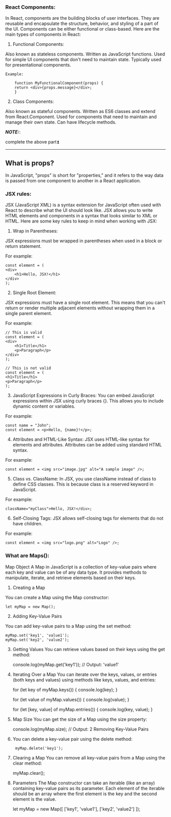 ### React Components:

In React, components are the building blocks of user interfaces. They are reusable and encapsulate the structure, behavior, and styling of a part of the UI. Components can be either functional or class-based. Here are the main types of components in React:

1. Functional Components:

Also known as stateless components.
Written as JavaScript functions.
Used for simple UI components that don't need to maintain state.
Typically used for presentational components.

    Example: 

        function MyFunctionalComponent(props) {
        return <div>{props.message}</div>;
        }

2. Class Components:

Also known as stateful components.
Written as ES6 classes and extend from React.Component.
Used for components that need to maintain and manage their own state.
Can have lifecycle methods.

**_NOTE:_**:

complete the above part⏫
 ___



## What is props?

In JavaScript, "props" is short for "properties," and it refers to the way data is passed from one component to another in a React application. 

### JSX rules:


JSX (JavaScript XML) is a syntax extension for JavaScript often used with React to describe what the UI should look like. JSX allows you to write HTML elements and components in a syntax that looks similar to XML or HTML. Here are some key rules to keep in mind when working with JSX:

1. Wrap in Parentheses:

JSX expressions must be wrapped in parentheses when used in a block or return statement.

 For example:

    const element = (
    <div>
        <h1>Hello, JSX!</h1>
    </div>
    );


2. Single Root Element:

JSX expressions must have a single root element. This means that you can't return or render multiple adjacent elements without wrapping them in a single parent element. 

For example:


    // This is valid
    const element = (
    <div>
        <h1>Title</h1>
        <p>Paragraph</p>
    </div>
    );

    // This is not valid
    const element = (
    <h1>Title</h1>
    <p>Paragraph</p>
    );


3. JavaScript Expressions in Curly Braces:
You can embed JavaScript expressions within JSX using curly braces {}. This allows you to include dynamic content or variables.

 For example:

    const name = "John";
    const element = <p>Hello, {name}!</p>;

4. Attributes and HTML-Like Syntax:
JSX uses HTML-like syntax for elements and attributes. Attributes can be added using standard HTML syntax.

 For example:

    const element = <img src="image.jpg" alt="A sample image" />;

5. Class vs. ClassName:
In JSX, you use className instead of class to define CSS classes. This is because class is a reserved keyword in JavaScript. 

For example:

    className="myClass">Hello, JSX!</div>;
    
6. Self-Closing Tags:
JSX allows self-closing tags for elements that do not have children.

 For example:

    const element = <img src="logo.png" alt="Logo" />;

### What are Maps():

Map Object
A Map in JavaScript is a collection of key-value pairs where each key and value can be of any data type. It provides methods to manipulate, iterate, and retrieve elements based on their keys.

1. Creating a Map

You can create a Map using the Map constructor:
    
    let myMap = new Map();

2. Adding Key-Value Pairs

You can add key-value pairs to a Map using the set method:

    myMap.set('key1', 'value1');
    myMap.set('key2', 'value2');

3. Getting Values
You can retrieve values based on their keys using the get method:


    console.log(myMap.get('key1')); // Output: 'value1'

4. Iterating Over a Map
You can iterate over the keys, values, or entries (both keys and values) using methods like keys, values, and entries:

    for (let key of myMap.keys()) {
      console.log(key);
    }

    for (let value of myMap.values()) {
  console.log(value);
    }

    for (let [key, value] of myMap.entries()) {
      console.log(key, value);
    }

5. Map Size
You can get the size of a Map using the size property:


    console.log(myMap.size); // Output: 2
    Removing Key-Value Pairs

6. You can delete a key-value pair using the delete method:


        myMap.delete('key1');

7. Clearing a Map
You can remove all key-value pairs from a Map using the clear method:


    myMap.clear();
8. Parameters
The Map constructor can take an iterable (like an array) containing key-value pairs as its parameter. Each element of the iterable should be an array where the first element is the key and the second element is the value.

    
    let myMap = new Map([
      ['key1', 'value1'],
      ['key2', 'value2']
    ]);